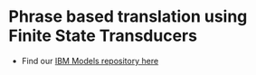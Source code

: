 Phrase based translation using Finite State Transducers
====================

* Find our [IBM Models repository here](https://github.com/pepijnkokke/UvA-MT1-IBM)
